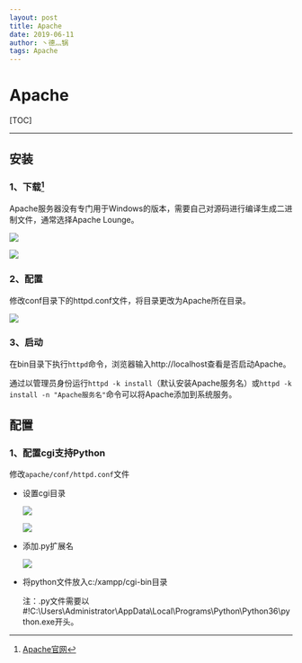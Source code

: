 ```yaml
---
layout: post
title: Apache
date: 2019-06-11
author: 丶德灬锅
tags: Apache
---
```


# Apache

[TOC]

------

## 安装

### 1、下载[^1]

Apache服务器没有专门用于Windows的版本，需要自己对源码进行编译生成二进制文件，通常选择Apache Lounge。

![](https://cdn.jsdelivr.net/gh/ldy/jekyll@master/_posts/img/2019-06-11-Apache-下载1.png)

![](https://cdn.jsdelivr.net/gh/ldy/jekyll@master/_posts/img/2019-06-11-Apache-下载2.png)

### 2、配置

修改conf目录下的httpd.conf文件，将目录更改为Apache所在目录。

![](https://cdn.jsdelivr.net/gh/ldy/jekyll@master/_posts/img/2019-06-11-Apache-配置.png)

### 3、启动

在bin目录下执行`httpd`命令，浏览器输入http://localhost查看是否启动Apache。

通过以管理员身份运行`httpd -k install`（默认安装Apache服务名）或`httpd -k install -n "Apache服务名"`命令可以将Apache添加到系统服务。

## 配置

### 1、配置cgi支持Python

修改`apache/conf/httpd.conf`文件

- 设置cgi目录

  ![](https://cdn.jsdelivr.net/gh/ldy/jekyll@master/_posts/img/2019-06-11-Apache-配置cgi支持python1.png)

  

  ![](https://cdn.jsdelivr.net/gh/ldy/jekyll@master/_posts/img/2019-06-11-Apache-配置cgi支持python2.png)

- 添加.py扩展名

  ![](https://cdn.jsdelivr.net/gh/ldy/jekyll@master/_posts/img/2019-06-11-Apache-配置cgi支持python3.png)

- 将python文件放入c:/xampp/cgi-bin目录

  注：.py文件需要以#!C:\Users\Administrator\AppData\Local\Programs\Python\Python36\python.exe开头。

[^1]: [Apache官网](http://httpd.apache.org/)
